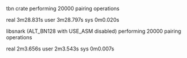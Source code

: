 tbn crate performing 20000 pairing operations

real	3m28.831s
user	3m28.797s
sys	    0m0.020s

libsnark (ALT_BN128 with USE_ASM disabled) performing 20000 pairing operations

real	2m3.656s
user	2m3.543s
sys	    0m0.007s
